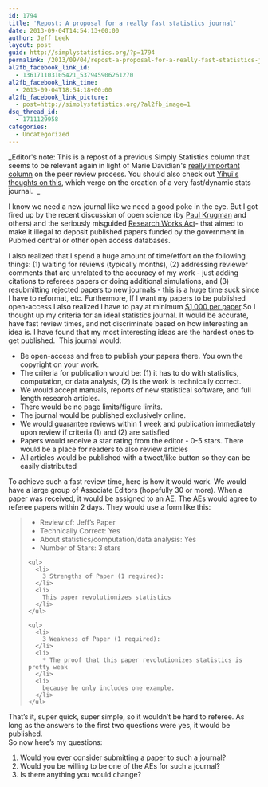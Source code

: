 ```yaml
---
id: 1794
title: 'Repost: A proposal for a really fast statistics journal'
date: 2013-09-04T14:54:13+00:00
author: Jeff Leek
layout: post
guid: http://simplystatistics.org/?p=1794
permalink: /2013/09/04/repost-a-proposal-for-a-really-fast-statistics-journal/
al2fb_facebook_link_id:
  - 136171103105421_537945906261270
al2fb_facebook_link_time:
  - 2013-09-04T18:54:18+00:00
al2fb_facebook_link_picture:
  - post=http://simplystatistics.org/?al2fb_image=1
dsq_thread_id:
  - 1711129958
categories:
  - Uncategorized
---
```

_Editor's note: This is a repost of a previous Simply Statistics column that seems to be relevant again in light of Marie Davidian's [really important column](http://magazine.amstat.org/blog/2013/09/01/peerreview/) on the peer review process. You should also check out [Yihui's thoughts on this](http://yihui.name/en/2012/03/a-really-fast-statistics-journal/), which verge on the creation of a very fast/dynamic stats journal.  _

I know we need a new journal like we need a good poke in the eye. But I got fired up by the recent discussion of open science (by <a href="http://krugman.blogs.nytimes.com/2012/01/17/open-science-and-the-econoblogosphere/" target="_blank">Paul Krugman</a> and others) and the seriously misguided <a href="http://en.wikipedia.org/wiki/Research_Works_Act" target="_blank">Research Works Act</a>- that aimed to make it illegal to deposit published papers funded by the government in Pubmed central or other open access databases.

<div>
  I also realized that I spend a huge amount of time/effort on the following things: (1) waiting for reviews (typically months), (2) addressing reviewer comments that are unrelated to the accuracy of my work - just adding citations to referees papers or doing additional simulations, and (3) resubmitting rejected papers to new journals - this is a huge time suck since I have to reformat, etc. Furthermore, If I want my papers to be published open-access I also realized I have to pay at minimum <a href="http://simplystatistics.tumblr.com/post/12286350206/free-access-publishing-is-awesome-but-expensive-how" target="_blank">$1,000 per paper</a>.So I thought up my criteria for an ideal statistics journal. It would be accurate, have fast review times, and not discriminate based on how interesting an idea is. I have found that my most interesting ideas are the hardest ones to get published.  This journal would:</p> 
  
  <ul>
    <li>
      Be open-access and free to publish your papers there. You own the copyright on your work.
    </li>
    <li>
      The criteria for publication would be: (1) it has to do with statistics, computation, or data analysis, (2) is the work is technically correct.
    </li>
    <li>
      We would accept manuals, reports of new statistical software, and full length research articles.
    </li>
    <li>
      There would be no page limits/figure limits.
    </li>
    <li>
      The journal would be published exclusively online.
    </li>
    <li>
      We would guarantee reviews within 1 week and publication immediately upon review if criteria (1) and (2) are satisfied
    </li>
    <li>
      Papers would receive a star rating from the editor - 0-5 stars. There would be a place for readers to also review articles
    </li>
    <li>
      All articles would be published with a tweet/like button so they can be easily distributed
    </li>
  </ul>
  
  <div>
  </div>
  
  <div>
    To achieve such a fast review time, here is how it would work. We would have a large group of Associate Editors (hopefully 30 or more). When a paper was received, it would be assigned to an AE. The AEs would agree to referee papers within 2 days. They would use a form like this:
  </div>
  
  <div>
  </div>
  
  <blockquote>
    <ul>
      <li>
        Review of: Jeff’s Paper
      </li>
      <li>
        Technically Correct: Yes
      </li>
      <li>
        About statistics/computation/data analysis: Yes
      </li>
      <li>
        Number of Stars: 3 stars
      </li>
    </ul>
    
    <ul>
      <li>
        3 Strengths of Paper (1 required):
      </li>
      <li>
        This paper revolutionizes statistics
      </li>
    </ul>
    
    <ul>
      <li>
        3 Weakness of Paper (1 required):
      </li>
      <li>
        * The proof that this paper revolutionizes statistics is pretty weak
      </li>
      <li>
        because he only includes one example.
      </li>
    </ul>
  </blockquote>
  
  <div>
  </div>
  
  <div>
    That’s it, super quick, super simple, so it wouldn’t be hard to referee. As long as the answers to the first two questions were yes, it would be published.
  </div>
  
  <div>
  </div>
  
  <div>
    So now here’s my questions:
  </div>
  
  <div>
  </div>
  
  <div>
    <ol>
      <li>
        Would you ever consider submitting a paper to such a journal?
      </li>
      <li>
        Would you be willing to be one of the AEs for such a journal?
      </li>
      <li>
        Is there anything you would change?
      </li>
    </ol>
  </div>
</div>